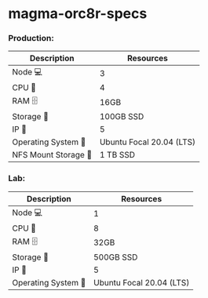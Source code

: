 # magma-orc8r-specs

### Production:

Description | Resources
---|---
Node :computer: | 3
CPU :abacus: | 4
RAM :file_cabinet: | 16GB
Storage :floppy_disk: | 100GB SSD
IP :round_pushpin: | 5
Operating System :dvd: | Ubuntu Focal 20.04 (LTS)
NFS Mount Storage :floppy_disk: | 1 TB SSD

### Lab:

Description | Resources
---|---
Node :computer: | 1
CPU :abacus: | 8
RAM :file_cabinet: | 32GB
Storage :floppy_disk: | 500GB SSD
IP :round_pushpin: | 5
Operating System :dvd: | Ubuntu Focal 20.04 (LTS)

